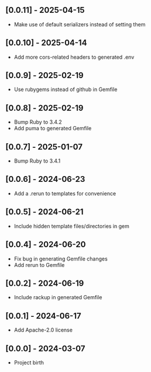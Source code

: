 ## [0.0.11] - 2025-04-15

- Make use of default serializers instead of setting them

## [0.0.10] - 2025-04-14

- Add more cors-related headers to generated .env

## [0.0.9] - 2025-02-19

- Use rubygems instead of github in Gemfile

## [0.0.8] - 2025-02-19

- Bump Ruby to 3.4.2
- Add puma to generated Gemfile

## [0.0.7] - 2025-01-07

- Bump Ruby to 3.4.1

## [0.0.6] - 2024-06-23

- Add a .rerun to templates for convenience

## [0.0.5] - 2024-06-21

- Include hidden template files/directories in gem

## [0.0.4] - 2024-06-20

- Fix bug in generating Gemfile changes
- Add rerun to Gemfile

## [0.0.2] - 2024-06-19

- Include rackup in generated Gemfile

## [0.0.1] - 2024-06-17

- Add Apache-2.0 license

## [0.0.0] - 2024-03-07

- Project birth
